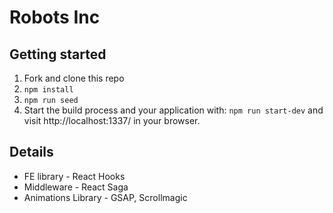 # Robots Inc

## Getting started

1. Fork and clone this repo
2. `npm install`
3. `npm run seed`
4. Start the build process and your application with: `npm run start-dev` and visit http://localhost:1337/ in your browser.

## Details
- FE library - React Hooks
- Middleware - React Saga
- Animations Library - GSAP, Scrollmagic
